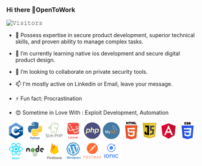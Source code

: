 ### Hi there 👋OpenToWork 

![𝚅𝚒𝚜𝚒𝚝𝚘𝚛𝚜](https://visitor-badge.laobi.icu/badge?page_id=ajayrandhawa.ajayrandhawa&title=𝚅𝚒𝚜𝚒𝚝𝚘𝚛𝚜 )

- 🔭 Possess expertise in secure product development, superior technical
skills, and proven ability to manage complex tasks.

- 🌱 I’m currently learning native ios development and secure digital product design.

- 👯 I’m looking to collaborate on private security tools.

- 📫 I'm mostly active on Linkedin or Email, leave your message.

- ⚡ Fun fact: Procrastination

- 😍 Sometime in Love With : Exploit Development, Automation 


<img align="left" alt="C" width="50px" src="https://raw.githubusercontent.com/ajayrandhawa/ajayrandhawa/master/cplus.png" />
<img align="left" alt="C" width="50px" src="https://raw.githubusercontent.com/ajayrandhawa/ajayrandhawa/master/python.png" />
<img align="left" alt="C" width="50px" src="https://raw.githubusercontent.com/ajayrandhawa/ajayrandhawa/master/slim.png" />
<img align="left" alt="C" width="50px" src="https://raw.githubusercontent.com/ajayrandhawa/ajayrandhawa/master/laravel.png" />
<img align="left" alt="C" width="50px" src="https://raw.githubusercontent.com/ajayrandhawa/ajayrandhawa/master/php.png" />
<img align="left" alt="C" width="50px" src="https://raw.githubusercontent.com/ajayrandhawa/ajayrandhawa/master/mysql.png" />
<img  align="left" alt="C" width="50px" src="https://raw.githubusercontent.com/ajayrandhawa/ajayrandhawa/master/html.png" />
<img  alt="C" width="50px" src="https://raw.githubusercontent.com/ajayrandhawa/ajayrandhawa/master/css.png" /> 

<img  align="left" alt="C" width="50px" src="https://raw.githubusercontent.com/ajayrandhawa/ajayrandhawa/master/javascript.png" />
<img align="left" alt="C" width="50px" src="https://raw.githubusercontent.com/ajayrandhawa/ajayrandhawa/master/angular.png" />
<img align="left" alt="C" width="50px" src="https://raw.githubusercontent.com/ajayrandhawa/ajayrandhawa/master/react.png" />
<img align="left" alt="C" width="50px" src="https://raw.githubusercontent.com/ajayrandhawa/ajayrandhawa/master/node.png" />
<img align="left" alt="C" width="50px" src="https://raw.githubusercontent.com/ajayrandhawa/ajayrandhawa/master/firebase.png" />
<img align="left" alt="C" width="50px" src="https://raw.githubusercontent.com/ajayrandhawa/ajayrandhawa/master/wordpress.png" />
<img align="left" alt="C" width="50px" src="https://raw.githubusercontent.com/ajayrandhawa/ajayrandhawa/master/pstman.png" />
<img  alt="C" width="50px" src="https://raw.githubusercontent.com/ajayrandhawa/ajayrandhawa/master/IONIC.png" />  

